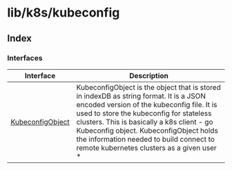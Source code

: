 # lib/k8s/kubeconfig

## Index

### Interfaces

| Interface | Description |
| ------ | ------ |
| [KubeconfigObject](interfaces/KubeconfigObject.md) | KubeconfigObject is the object that is stored in indexDB as string format. It is a JSON encoded version of the kubeconfig file. It is used to store the kubeconfig for stateless clusters. This is basically a k8s client - go Kubeconfig object. KubeconfigObject holds the information needed to build connect to remote kubernetes clusters as a given user * |
